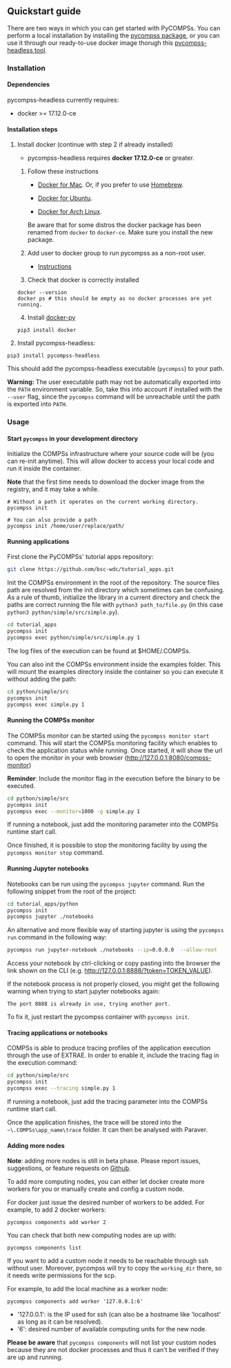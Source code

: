 ## Quickstart guide

There are two ways in which you can get started with PyCOMPSs.
You can perform a local installation by installing the [pycompss package](https://pypi.org/project/pycompss/),
or you can use it through our ready-to-use docker image thorugh this [pycompss-headless tool](#Installation).

### Installation

#### Dependencies

pycompss-headless currently requires:

* docker >= 17.12.0-ce

#### Installation steps

1. Install docker (continue with step 2 if already installed)
    * pycompss-headless requires  **docker 17.12.0-ce** or greater.

    1. Follow these instructions

        - [Docker for Mac](https://store.docker.com/editions/community/docker-ce-desktop-mac). Or, if you prefer to use [Homebrew](https://brew.sh/).

        - [Docker for Ubuntu](https://docs.docker.com/install/linux/docker-ce/ubuntu/#install-docker-ce-1).

        - [Docker for Arch Linux](https://wiki.archlinux.org/index.php/Docker#Installation).

        Be aware that for some distros the docker package has been renamed from `docker` to `docker-ce`. Make sure you install the new package.

    2. Add user to docker group to run pycompss as a non-root user.

        - [Instructions](https://docs.docker.com/install/linux/linux-postinstall/)

    3. Check that docker is correctly installed

    ```
    docker --version
    docker ps # this should be empty as no docker processes are yet running.
    ```
    4. Install [docker-py](https://docker-py.readthedocs.io/en/stable/)

    ```
    pip3 install docker
    ```

2. Install pycompss-headless:

```
pip3 install pycompss-headless
```

This should add the pycompss-headless executable (`pycompss`) to your path.

**Warning:** The user executable path may not be automatically exported into the `PATH` environment variable. So, take this into account if installed with the `--user` flag, since the `pycompss` command will be unreachable until the path is exported into `PATH`.

### Usage

#### Start `pycompss` in your development directory

Initialize the COMPSs infrastructure where your source code will be (you can re-init anytime). This will allow docker to access your local code and run it inside the container.

**Note** that the first time needs to download the docker image from the registry, and it may take a while.
```
# Without a path it operates on the current working directory.
pycompss init

# You can also provide a path
pycompss init /home/user/replace/path/
```

#### Running applications

First clone the PyCOMPSs' tutorial apps repository:

```bash
git clone https://github.com/bsc-wdc/tutorial_apps.git
```

Init the COMPSs environment in the root of the repository.
The source files path are resolved from the init directory which sometimes can be confusing. As a rule of thumb, initialize the library in a current directory and check the paths are correct running the file with `python3 path_to/file.py` (in this case `python3 python/simple/src/simple.py`).

```bash
cd tutorial_apps
pycompss init
pycompss exec python/simple/src/simple.py 1
```

The log files of the execution can be found at $HOME/.COMPSs.

You can also init the COMPSs environment inside the examples folder. This will mount the examples directory inside the container so you can execute it without adding the path:
```bash
cd python/simple/src
pycompss init
pycompss exec simple.py 1
```

#### Running the COMPSs monitor

The COMPSs monitor can be started using the `pycompss monitor start` command.
This will start the COMPSs monitoring facility which enables to check the
application status while running.
Once started, it will show the url to open the monitor in your web browser (http://127.0.0.1:8080/compss-monitor)

**Reminder**: Include the monitor flag in the execution before the binary to be executed.
```bash
cd python/simple/src
pycompss init
pycompss exec --monitor=1000 -g simple.py 1
```
If running a notebook, just add the monitoring parameter into the COMPSs runtime start call.

Once finished, it is possible to stop the monitoring facility by using the
`pycompss monitor stop` command.


#### Running Jupyter notebooks

Notebooks can be run using the `pycompss jupyter` command. Run the
following snippet from the root of the project:

```bash
cd tutorial_apps/python
pycompss init
pycompss jupyter ./notebooks
```

An alternative and more flexible way of starting jupyter is using the
`pycompss run` command in the following way:

```bash
pycompss run jupyter-notebook ./notebooks --ip=0.0.0.0  --allow-root
```

Access your notebook by ctrl-clicking or copy pasting into the browser the link shown on the CLI (e.g. http://127.0.0.1:8888/?token=TOKEN_VALUE).

If the notebook process is not properly closed, you might get the following warning when trying to start jupyter notebooks again:

`The port 8888 is already in use, trying another port.`

To fix it, just restart the pycompss container with `pycompss init`.

#### Tracing applications or notebooks

COMPSs is able to produce tracing profiles of the application execution
through the use of EXTRAE.
In order to enable it, include the tracing flag in the execution command:

```bash
cd python/simple/src
pycompss init
pycompss exec --tracing simple.py 1
```
If running a notebook, just add the tracing parameter into the COMPSs runtime start call.

Once the application finishes, the trace will be stored into the `~\.COMPSs\app_name\trace` folder.
It can then be analysed with Paraver.

#### Adding more nodes

**Note**: adding more nodes is still in beta phase. Please report issues, suggestions, or feature requests on [Github](https://github.com/bsc-wdc/).

To add more computing nodes, you can either let docker create more workers for you or manually create and config a custom node.

For docker just issue the desired number of workers to be added. For example, to add 2 docker workers:
```
pycompss components add worker 2
```

You can check that both new computing nodes are up with:

```
pycompss components list
```

If you want to add a custom node it needs to be reachable through ssh without user. Moreover, pycompss will try to copy the `working_dir` there, so it needs write permissions for the scp.

For example, to add the local machine as a worker node:

```
pycompss components add worker '127.0.0.1:6'
```

* '127.0.0.1': is the IP used for ssh (can also be a hostname like 'localhost' as long as it can be resolved).
* '6': desired number of available computing units for the new node.

**Please be aware** that `pycompss components` will not list your custom nodes because they are not docker processes and thus it can't be verified if they are up and running.
